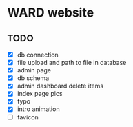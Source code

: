 # WARD website

## TODO

- [x] db connection
- [x] file upload and path to file in database
- [x] admin page
- [x] db schema
- [x] admin dashboard delete items
- [x] index page pics
- [x] typo
- [x] intro animation
- [ ] favicon

